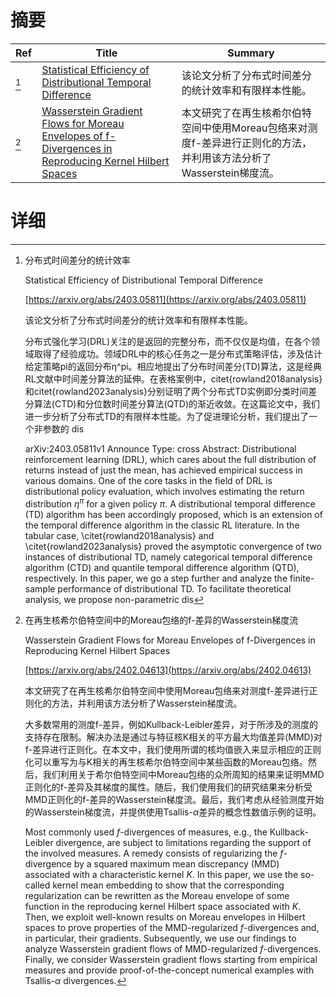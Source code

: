 # 摘要

| Ref | Title | Summary |
| --- | --- | --- |
| [^1] | [Statistical Efficiency of Distributional Temporal Difference](https://arxiv.org/abs/2403.05811) | 该论文分析了分布式时间差分的统计效率和有限样本性能。 |
| [^2] | [Wasserstein Gradient Flows for Moreau Envelopes of f-Divergences in Reproducing Kernel Hilbert Spaces](https://arxiv.org/abs/2402.04613) | 本文研究了在再生核希尔伯特空间中使用Moreau包络来对测度f-差异进行正则化的方法，并利用该方法分析了Wasserstein梯度流。 |

# 详细

[^1]: 分布式时间差分的统计效率

    Statistical Efficiency of Distributional Temporal Difference

    [https://arxiv.org/abs/2403.05811](https://arxiv.org/abs/2403.05811)

    该论文分析了分布式时间差分的统计效率和有限样本性能。

    

    分布式强化学习(DRL)关注的是返回的完整分布，而不仅仅是均值，在各个领域取得了经验成功。领域DRL中的核心任务之一是分布式策略评估，涉及估计给定策略pi的返回分布η^pi。相应地提出了分布时间差分(TD)算法，这是经典RL文献中时间差分算法的延伸。在表格案例中，citet{rowland2018analysis}和citet{rowland2023analysis}分别证明了两个分布式TD实例即分类时间差分算法(CTD)和分位数时间差分算法(QTD)的渐近收敛。在这篇论文中，我们进一步分析了分布式TD的有限样本性能。为了促进理论分析，我们提出了一个非参数的 dis

    arXiv:2403.05811v1 Announce Type: cross  Abstract: Distributional reinforcement learning (DRL), which cares about the full distribution of returns instead of just the mean, has achieved empirical success in various domains. One of the core tasks in the field of DRL is distributional policy evaluation, which involves estimating the return distribution $\eta^\pi$ for a given policy $\pi$. A distributional temporal difference (TD) algorithm has been accordingly proposed, which is an extension of the temporal difference algorithm in the classic RL literature. In the tabular case, \citet{rowland2018analysis} and \citet{rowland2023analysis} proved the asymptotic convergence of two instances of distributional TD, namely categorical temporal difference algorithm (CTD) and quantile temporal difference algorithm (QTD), respectively. In this paper, we go a step further and analyze the finite-sample performance of distributional TD. To facilitate theoretical analysis, we propose non-parametric dis
    
[^2]: 在再生核希尔伯特空间中的Moreau包络的f-差异的Wasserstein梯度流

    Wasserstein Gradient Flows for Moreau Envelopes of f-Divergences in Reproducing Kernel Hilbert Spaces

    [https://arxiv.org/abs/2402.04613](https://arxiv.org/abs/2402.04613)

    本文研究了在再生核希尔伯特空间中使用Moreau包络来对测度f-差异进行正则化的方法，并利用该方法分析了Wasserstein梯度流。

    

    大多数常用的测度f-差异，例如Kullback-Leibler差异，对于所涉及的测度的支持存在限制。解决办法是通过与特征核K相关的平方最大均值差异(MMD)对f-差异进行正则化。在本文中，我们使用所谓的核均值嵌入来显示相应的正则化可以重写为与K相关的再生核希尔伯特空间中某些函数的Moreau包络。然后，我们利用关于希尔伯特空间中Moreau包络的众所周知的结果来证明MMD正则化的f-差异及其梯度的属性。随后，我们使用我们的研究结果来分析受MMD正则化的f-差异的Wasserstein梯度流。最后，我们考虑从经验测度开始的Wasserstein梯度流，并提供使用Tsallis-$\alpha$差异的概念性数值示例的证明。

    Most commonly used $f$-divergences of measures, e.g., the Kullback-Leibler divergence, are subject to limitations regarding the support of the involved measures. A remedy consists of regularizing the $f$-divergence by a squared maximum mean discrepancy (MMD) associated with a characteristic kernel $K$. In this paper, we use the so-called kernel mean embedding to show that the corresponding regularization can be rewritten as the Moreau envelope of some function in the reproducing kernel Hilbert space associated with $K$. Then, we exploit well-known results on Moreau envelopes in Hilbert spaces to prove properties of the MMD-regularized $f$-divergences and, in particular, their gradients. Subsequently, we use our findings to analyze Wasserstein gradient flows of MMD-regularized $f$-divergences. Finally, we consider Wasserstein gradient flows starting from empirical measures and provide proof-of-the-concept numerical examples with Tsallis-$\alpha$ divergences.
    

